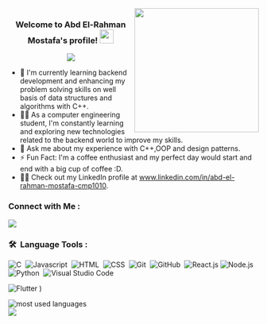 
<img width="250" align="right" src="https://c.tenor.com/_DOBjnGspYAAAAAM/code-coding.gif">

<h3 align="center">
  Welcome to Abd El-Rahman Mostafa's profile!
  <img src="https://media.giphy.com/media/hvRJCLFzcasrR4ia7z/giphy.gif" width="28">
</h3>

<!-- Typing SVG by DenverCoder1 - https://github.com/DenverCoder1/readme-typing-svg -->
<p align="center">
  <a href="https://github.com/DenverCoder1/readme-typing-svg"><img src="https://readme-typing-svg.herokuapp.com/?lines=Computer%20Engineering%20Sophomore%20and%20Backend%20developer;Always%20learning%20new%20things&font=Fira%20Code&center=true&width=720&height=45&color=f75c7e&vCenter=true&size=22"></a>
</p> 

- 🏢 I'm currently learning backend development and enhancing my problem solving skills on well basis of data structures and algorithms with C++.
- 👨‍💻 As a computer engineering student, I'm constantly learning and exploring new technologies related to the backend world to improve my skills.
- 💬 Ask me about my experience with C++,OOP and design patterns.
- ⚡ Fun Fact: I'm a coffee enthusiast and my perfect day would start and end with a big cup of coffee :D.
- 👨‍💻 Check out my LinkedIn profile at www.linkedin.com/in/abd-el-rahman-mostafa-cmp1010.


### Connect with Me :

<a href="www.linkedin.com/in/abd-el-rahman-mostafa-cmp1010" target="_blank"><img src="https://img.shields.io/badge/-Abdulrahman%20Mostafa-0077B5?style=for-the-badge&logo=Linkedin&logoColor=white"/></a>
### 🛠 &nbsp;Language Tools :
![C](https://img.shields.io/badge/-c-05122A?style=flat&logo=c)&nbsp;
![Javascript](https://img.shields.io/badge/-JavaScript-05122A?style=flat&logo=javascript)&nbsp;
![HTML](https://img.shields.io/badge/-HTML-05122A?style=flat&logo=HTML5)&nbsp;
![CSS](https://img.shields.io/badge/-CSS-05122A?style=flat&logo=CSS3&logoColor=1572B6)&nbsp;
![Git](https://img.shields.io/badge/-Git-05122A?style=flat&logo=git)&nbsp;
![GitHub](https://img.shields.io/badge/-GitHub-05122A?style=flat&logo=github)&nbsp;
![React.js](https://img.shields.io/badge/-React-05122A?style=flat&logo=react)
![Node.js](https://img.shields.io/badge/-Node.js-05122A?style=flat&logo=node.js&logoColor=339933)&nbsp;
![Python](https://img.shields.io/badge/-Python%20-05122A?style=flat&logo=python)&nbsp;
![Visual Studio Code](https://img.shields.io/badge/-Visual%20Studio%20Code-05122A?style=flat&logo=visual-studio-code&logoColor=007ACC)&nbsp;

![Flutter](https://img.shields.io/badge/-Flutter-05122A?style=flat&logo=flutter&logoColor=007ACC)&nbsp;)


<img align="left" src="https://github-readme-stats.vercel.app/api/top-langs?username=Abdulrahman-Mostafa10&show_icons=true&locale=en&layout=compact&theme=radical" alt="most used languages" />
<br>
<a href="https://komarev.com/ghpvc/?username=Abdulrahman-Mostafa10&style=for-the-badge">
    <img src="https://komarev.com/ghpvc/?username=Abdulrahman-Mostafa10&style=for-the-badge">
</a>
